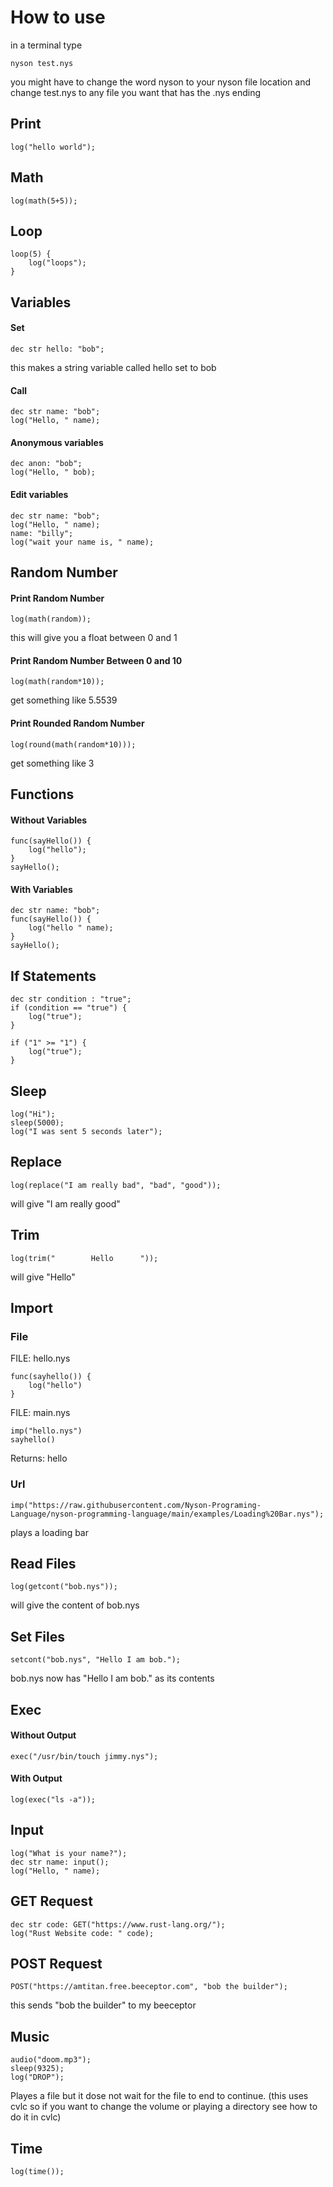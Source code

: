 # How to use
in a terminal type
```
nyson test.nys
```
you might have to change the word nyson to your nyson file location and change test.nys to any file you want that has the .nys ending

## Print
```
log("hello world");
```

## Math
```
log(math(5+5));
```

## Loop
```
loop(5) {
    log("loops");
}
```

## Variables
#### Set
```
dec str hello: "bob";
```
this makes a string variable called hello set to bob

#### Call
```
dec str name: "bob";
log("Hello, " name);
```

#### Anonymous variables
```
dec anon: "bob";
log("Hello, " bob);
```
#### Edit variables
```
dec str name: "bob";
log("Hello, " name);
name: "billy";
log("wait your name is, " name);
```


## Random Number
#### Print Random Number
```
log(math(random));
```
this will give you a float between 0 and 1

#### Print Random Number Between 0 and 10

```
log(math(random*10));
```
get something like 5.5539

#### Print Rounded Random Number
```
log(round(math(random*10)));
```
get something like 3

## Functions
#### Without Variables
```
func(sayHello()) {
    log("hello");
}
sayHello();
```

#### With Variables
```
dec str name: "bob";
func(sayHello()) {
    log("hello " name);
}
sayHello();
```

## If Statements
```
dec str condition : "true";
if (condition == "true") {
    log("true");
}
```

```
if ("1" >= "1") {
    log("true");
}
```

## Sleep
```
log("Hi");
sleep(5000);
log("I was sent 5 seconds later");
```

## Replace
```
log(replace("I am really bad", "bad", "good"));
```
will give "I am really good"

## Trim
```
log(trim("        Hello      "));
```
will give "Hello"

## Import
### File
FILE: hello.nys
```
func(sayhello()) {
    log("hello")
}
```
FILE: main.nys
```
imp("hello.nys")
sayhello()
```
Returns: hello

### Url
```
imp("https://raw.githubusercontent.com/Nyson-Programing-Language/nyson-programming-language/main/examples/Loading%20Bar.nys");
```
plays a loading bar

## Read Files
```
log(getcont("bob.nys"));
```
will give the content of bob.nys

## Set Files
```
setcont("bob.nys", "Hello I am bob.");
```
bob.nys now has "Hello I am bob." as its contents

## Exec
#### Without Output
```
exec("/usr/bin/touch jimmy.nys");
```

#### With Output
```
log(exec("ls -a"));
```

## Input
```
log("What is your name?");
dec str name: input();
log("Hello, " name);
```

## GET Request
```
dec str code: GET("https://www.rust-lang.org/");
log("Rust Website code: " code);
```

## POST Request
```
POST("https://amtitan.free.beeceptor.com", "bob the builder");
```
this sends "bob the builder" to my beeceptor

## Music
```
audio("doom.mp3");
sleep(9325);
log("DROP");
```
Playes a file but it dose not wait for the file to end to continue. (this uses cvlc so if you want to change the volume or playing a directory see how to do it in cvlc)

## Time
```
log(time());
```
